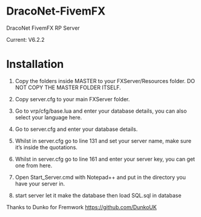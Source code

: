 # DracoNet-FivemFX

DracoNet FivemFX RP Server

Current: V6.2.2

# Installation

1) Copy the folders inside MASTER to your FXServer/Resources folder. DO NOT COPY THE MASTER FOLDER ITSELF.

2) Copy server.cfg to your main FXServer folder.

3) Go to vrp/cfg/base.lua and enter your database details, you can also select your language here.

4) Go to server.cfg and enter your database details.

5) Whilst in server.cfg go to line 131 and set your server name, make sure it’s inside the quotations.

6) Whilst in server.cfg go to line 161 and enter your server key, you can get one from here.

7) Open Start_Server.cmd with Notepad++ and put in the directory you have your server in.

8) start server let it make the database then load SQL.sql in database


Thanks to Dunko for Fremwork
https://github.com/DunkoUK